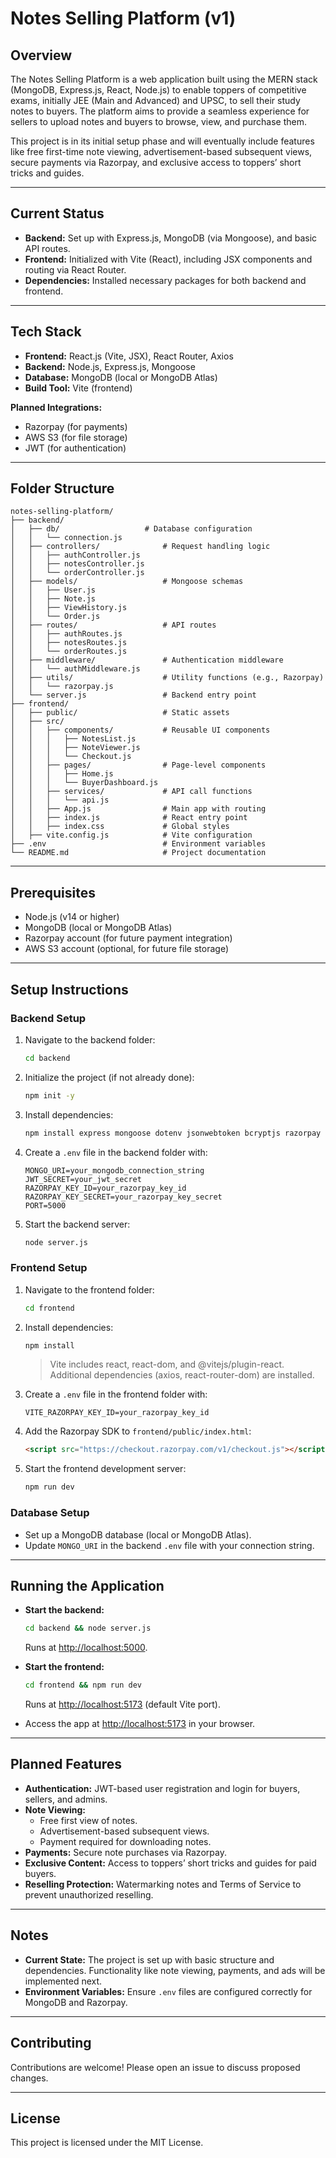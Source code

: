 # Notes Selling Platform (v1)

## Overview

The Notes Selling Platform is a web application built using the MERN stack (MongoDB, Express.js, React, Node.js) to enable toppers of competitive exams, initially JEE (Main and Advanced) and UPSC, to sell their study notes to buyers. The platform aims to provide a seamless experience for sellers to upload notes and buyers to browse, view, and purchase them.

This project is in its initial setup phase and will eventually include features like free first-time note viewing, advertisement-based subsequent views, secure payments via Razorpay, and exclusive access to toppers’ short tricks and guides.


---

## Current Status

- **Backend:** Set up with Express.js, MongoDB (via Mongoose), and basic API routes.
- **Frontend:** Initialized with Vite (React), including JSX components and routing via React Router.
- **Dependencies:** Installed necessary packages for both backend and frontend.

---

## Tech Stack

- **Frontend:** React.js (Vite, JSX), React Router, Axios
- **Backend:** Node.js, Express.js, Mongoose
- **Database:** MongoDB (local or MongoDB Atlas)
- **Build Tool:** Vite (frontend)

**Planned Integrations:**
- Razorpay (for payments)
- AWS S3 (for file storage)
- JWT (for authentication)

---

## Folder Structure

```
notes-selling-platform/
├── backend/
│   ├── db/                   # Database configuration
│   │   └── connection.js
│   ├── controllers/              # Request handling logic
│   │   ├── authController.js
│   │   ├── notesController.js
│   │   └── orderController.js
│   ├── models/                   # Mongoose schemas
│   │   ├── User.js
│   │   ├── Note.js
│   │   ├── ViewHistory.js
│   │   └── Order.js
│   ├── routes/                   # API routes
│   │   ├── authRoutes.js
│   │   ├── notesRoutes.js
│   │   └── orderRoutes.js
│   ├── middleware/               # Authentication middleware
│   │   └── authMiddleware.js
│   ├── utils/                    # Utility functions (e.g., Razorpay)
│   │   └── razorpay.js
│   └── server.js                 # Backend entry point
├── frontend/
│   ├── public/                   # Static assets
│   ├── src/
│   │   ├── components/           # Reusable UI components
│   │   │   ├── NotesList.js
│   │   │   ├── NoteViewer.js
│   │   │   └── Checkout.js
│   │   ├── pages/                # Page-level components
│   │   │   ├── Home.js
│   │   │   └── BuyerDashboard.js
│   │   ├── services/             # API call functions
│   │   │   └── api.js
│   │   ├── App.js                # Main app with routing
│   │   ├── index.js              # React entry point
│   │   ├── index.css             # Global styles
│   ├── vite.config.js            # Vite configuration
├── .env                          # Environment variables
└── README.md                     # Project documentation
```

---

## Prerequisites

- Node.js (v14 or higher)
- MongoDB (local or MongoDB Atlas)
- Razorpay account (for future payment integration)
- AWS S3 account (optional, for future file storage)

---

## Setup Instructions

### Backend Setup

1. Navigate to the backend folder:
    ```sh
    cd backend
    ```
2. Initialize the project (if not already done):
    ```sh
    npm init -y
    ```
3. Install dependencies:
    ```sh
    npm install express mongoose dotenv jsonwebtoken bcryptjs razorpay pdf-lib
    ```
4. Create a `.env` file in the backend folder with:
    ```
    MONGO_URI=your_mongodb_connection_string
    JWT_SECRET=your_jwt_secret
    RAZORPAY_KEY_ID=your_razorpay_key_id
    RAZORPAY_KEY_SECRET=your_razorpay_key_secret
    PORT=5000
    ```
5. Start the backend server:
    ```sh
    node server.js
    ```

### Frontend Setup

1. Navigate to the frontend folder:
    ```sh
    cd frontend
    ```
2. Install dependencies:
    ```sh
    npm install
    ```
    > Vite includes react, react-dom, and @vitejs/plugin-react. Additional dependencies (axios, react-router-dom) are installed.
3. Create a `.env` file in the frontend folder with:
    ```
    VITE_RAZORPAY_KEY_ID=your_razorpay_key_id
    ```
4. Add the Razorpay SDK to `frontend/public/index.html`:
    ```html
    <script src="https://checkout.razorpay.com/v1/checkout.js"></script>
    ```
5. Start the frontend development server:
    ```sh
    npm run dev
    ```

### Database Setup

- Set up a MongoDB database (local or MongoDB Atlas).
- Update `MONGO_URI` in the backend `.env` file with your connection string.

---

## Running the Application

- **Start the backend:**
    ```sh
    cd backend && node server.js
    ```
    Runs at [http://localhost:5000](http://localhost:5000).

- **Start the frontend:**
    ```sh
    cd frontend && npm run dev
    ```
    Runs at [http://localhost:5173](http://localhost:5173) (default Vite port).

- Access the app at [http://localhost:5173](http://localhost:5173) in your browser.

---

## Planned Features

- **Authentication:** JWT-based user registration and login for buyers, sellers, and admins.
- **Note Viewing:**
    - Free first view of notes.
    - Advertisement-based subsequent views.
    - Payment required for downloading notes.
- **Payments:** Secure note purchases via Razorpay.
- **Exclusive Content:** Access to toppers’ short tricks and guides for paid buyers.
- **Reselling Protection:** Watermarking notes and Terms of Service to prevent unauthorized reselling.

---

## Notes

- **Current State:** The project is set up with basic structure and dependencies. Functionality like note viewing, payments, and ads will be implemented next.
- **Environment Variables:** Ensure `.env` files are configured correctly for MongoDB and Razorpay.
---

## Contributing

Contributions are welcome! Please open an issue to discuss proposed changes.

---

## License

This project is licensed under the MIT License.
